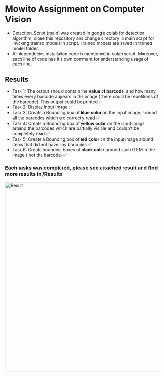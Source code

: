 # Mowito Assignment on Computer Vision    

- Detection_Script (main) was created in google colab for detection algorithm, clone this repository and change directory in main script for invoking trained models in script. Trained models are saved in trained model folder.    
- All dependecies installation code is mentioned in colab script. Moreover, each line of code has it's own comment for understanding usage of each line.    

## Results
- Task 1: The output should contain the **value of barcode**, and how many times every barcode appears in the image ( there could be repetitions of the barcode). This output could be printed ✅
- Task 2: Display input image ✅
- Task 3: Create a Bounding box of **blue color** on the input image, around all the barcodes which are correctly read ✅
- Task 4: Create a Bounding box of **yellow color** on the input image  around the barcodes which are partially visible and couldn’t be completely read ✅
- Task 5: Create a Bounding box of **red color** on the input image around items that did not have any barcodes ✅
- Task 6: Create bounding boxes of **black color** around each ITEM in the image ( not the barcode) ✅

### Each tasks was completed, please see attached result and find more results in /Results         
        
        

<img src="https://github.com/devsonni/Mowito-Assignment/blob/main/Results/2.png" alt="Result" style="height: 620px; width:1080px;"/>
